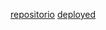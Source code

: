 <a href="https://github.com/joberDigital/inmersionDev3">repositorio</a>
<a href="https://joberdigital.github.io/inmersionDev3/">deployed</a>

